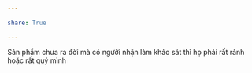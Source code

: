 ---  
share: True  
---  
Sản phẩm chưa ra đời mà có người nhận làm khảo sát thì họ phải rất rảnh hoặc rất quý mình  
